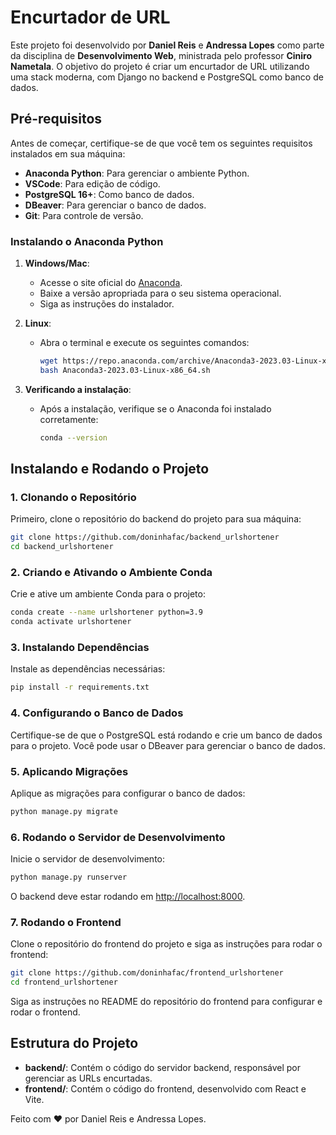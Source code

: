 # Encurtador de URL

Este projeto foi desenvolvido por **Daniel Reis** e **Andressa Lopes** como parte da disciplina de **Desenvolvimento Web**, ministrada pelo professor **Ciniro Nametala**. O objetivo do projeto é criar um encurtador de URL utilizando uma stack moderna, com Django no backend e PostgreSQL como banco de dados.

## Pré-requisitos

Antes de começar, certifique-se de que você tem os seguintes requisitos instalados em sua máquina:

-   **Anaconda Python**: Para gerenciar o ambiente Python.
-   **VSCode**: Para edição de código.
-   **PostgreSQL 16+**: Como banco de dados.
-   **DBeaver**: Para gerenciar o banco de dados.
-   **Git**: Para controle de versão.

### Instalando o Anaconda Python

1. **Windows/Mac**:

    - Acesse o site oficial do [Anaconda](https://www.anaconda.com/products/distribution).
    - Baixe a versão apropriada para o seu sistema operacional.
    - Siga as instruções do instalador.

2. **Linux**:

    - Abra o terminal e execute os seguintes comandos:
        ```bash
        wget https://repo.anaconda.com/archive/Anaconda3-2023.03-Linux-x86_64.sh
        bash Anaconda3-2023.03-Linux-x86_64.sh
        ```

3. **Verificando a instalação**:
    - Após a instalação, verifique se o Anaconda foi instalado corretamente:
        ```bash
        conda --version
        ```

## Instalando e Rodando o Projeto

### 1. Clonando o Repositório

Primeiro, clone o repositório do backend do projeto para sua máquina:

```bash
git clone https://github.com/doninhafac/backend_urlshortener
cd backend_urlshortener
```

### 2. Criando e Ativando o Ambiente Conda

Crie e ative um ambiente Conda para o projeto:

```bash
conda create --name urlshortener python=3.9
conda activate urlshortener
```

### 3. Instalando Dependências

Instale as dependências necessárias:

```bash
pip install -r requirements.txt
```

### 4. Configurando o Banco de Dados

Certifique-se de que o PostgreSQL está rodando e crie um banco de dados para o projeto. Você pode usar o DBeaver para gerenciar o banco de dados.

### 5. Aplicando Migrações

Aplique as migrações para configurar o banco de dados:

```bash
python manage.py migrate
```

### 6. Rodando o Servidor de Desenvolvimento

Inicie o servidor de desenvolvimento:

```bash
python manage.py runserver
```

O backend deve estar rodando em [http://localhost:8000](http://localhost:8000).

### 7. Rodando o Frontend

Clone o repositório do frontend do projeto e siga as instruções para rodar o frontend:

```bash
git clone https://github.com/doninhafac/frontend_urlshortener
cd frontend_urlshortener
```

Siga as instruções no README do repositório do frontend para configurar e rodar o frontend.

## Estrutura do Projeto

-   **backend/**: Contém o código do servidor backend, responsável por gerenciar as URLs encurtadas.
-   **frontend/**: Contém o código do frontend, desenvolvido com React e Vite.

Feito com ❤️ por Daniel Reis e Andressa Lopes.
